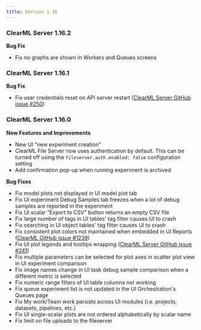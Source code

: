 ```yaml
---
title: Version 1.16
---
```


### ClearML Server 1.16.2

**Bug Fix**
* Fix no graphs are shown in Workers and Queues screens

### ClearML Server 1.16.1

**Bug Fix**
* Fix user credentials reset on API server restart ([ClearML Server GitHub issue #250](https://github.com/allegroai/clearml-server/issues/250))

### ClearML Server 1.16.0

**New Features and Improvements**
* New UI "new experiment creation"
* ClearML File Server now uses authentication by default. This can be turned off using the `fileserver.auth.enabled: false` 
configuration setting
* Add confirmation pop-up when running experiment is archived

**Bug Fixes**
* Fix model plots not displayed in UI model plot tab
* Fix UI experiment Debug Samples tab freezes when a lot of debug samples are reported in the experiment
* Fix UI scalar “Export to CSV” button returns an empty CSV file
* Fix large number of tags in UI tables' tag filter causes UI to crash
* Fix searching in UI object tables' tag filter causes UI to crash
* Fix consistent plot colors not maintained when embedded in UI Reports ([ClearML GitHub issue #1239](https://github.com/allegroai/clearml/issues/1239))
* Fix UI plot legends and tooltips wrapping ([ClearML Server GitHub issue #241](https://github.com/allegroai/clearml-server/issues/241))
* Fix multiple parameters can be selected for plot axes in scatter plot view in UI experiment comparison
* Fix image names change in UI task debug sample comparison when a different metric is selected
* Fix numeric range filters of UI table columns not working
* Fix queue experiment list is not updated in the UI Orchestration's Queues page
* Fix My work/Team work persists across UI modules (i.e. projects, datasets, pipelines, etc.)
* Fix UI single-scalar plots are not ordered alphabetically by scalar name
* Fix limit on file uploads to the fileserver
